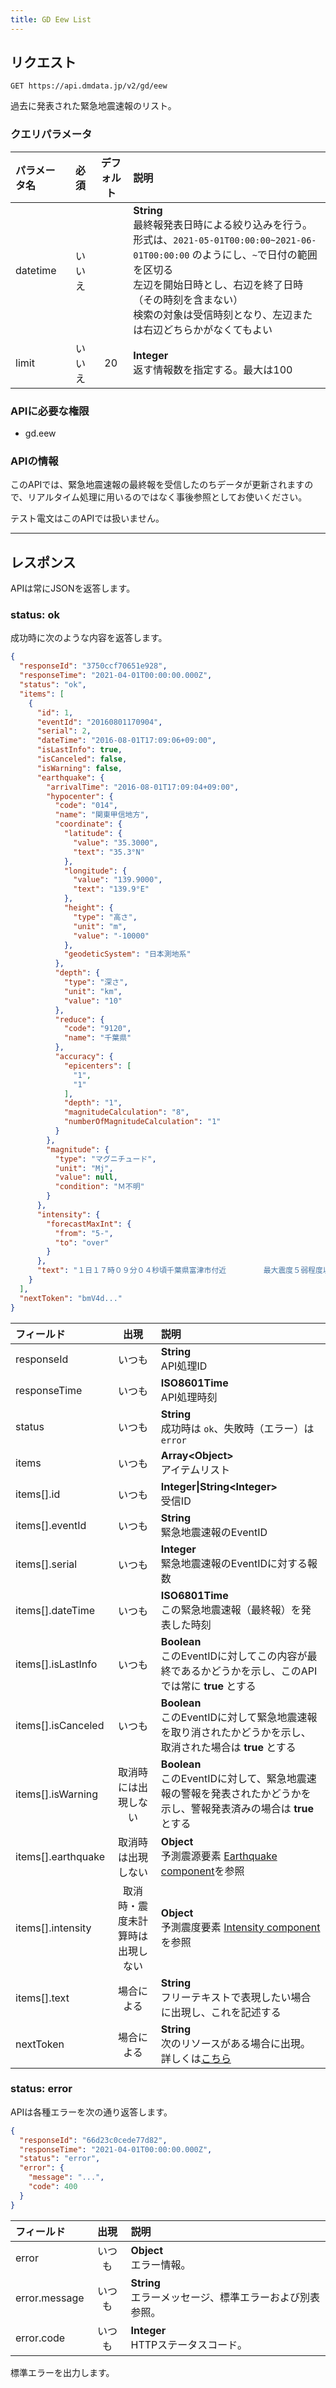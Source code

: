 ```yaml
---
title: GD Eew List
---
```


## リクエスト

`GET https://api.dmdata.jp/v2/gd/eew`

過去に発表された緊急地震速報のリスト。

### クエリパラメータ
| パラメータ名   | 必須  | デフォルト | 説明                                                                                                                                                                                  |
|:---------|:---:|:-----:|:------------------------------------------------------------------------------------------------------------------------------------------------------------------------------------|
| datetime | いいえ |       | **String** <br/> 最終報発表日時による絞り込みを行う。<br/> 形式は、`2021-05-01T00:00:00~2021-06-01T00:00:00` のようにし、`~`で日付の範囲を区切る <br/> 左辺を開始日時とし、右辺を終了日時（その時刻を含まない）<br/> 検索の対象は受信時刻となり、左辺または右辺どちらかがなくてもよい |
| limit    | いいえ |  20   | **Integer** <br/> 返す情報数を指定する。最大は100                                                                                                                                                 |

### APIに必要な権限
* gd.eew

### APIの情報

このAPIでは、緊急地震速報の最終報を受信したのちデータが更新されますので、リアルタイム処理に用いるのではなく事後参照としてお使いください。

テスト電文はこのAPIでは扱いません。

---

## レスポンス
APIは常にJSONを返答します。

### status: ok
成功時に次のような内容を返答します。

```json
{
  "responseId": "3750ccf70651e928",
  "responseTime": "2021-04-01T00:00:00.000Z",
  "status": "ok",
  "items": [
    {
      "id": 1,
      "eventId": "20160801170904",
      "serial": 2,
      "dateTime": "2016-08-01T17:09:06+09:00",
      "isLastInfo": true,
      "isCanceled": false,
      "isWarning": false,
      "earthquake": {
        "arrivalTime": "2016-08-01T17:09:04+09:00",
        "hypocenter": {
          "code": "014",
          "name": "関東甲信地方",
          "coordinate": {
            "latitude": {
              "value": "35.3000",
              "text": "35.3°N"
            },
            "longitude": {
              "value": "139.9000",
              "text": "139.9°E"
            },
            "height": {
              "type": "高さ",
              "unit": "m",
              "value": "-10000"
            },
            "geodeticSystem": "日本測地系"
          },
          "depth": {
            "type": "深さ",
            "unit": "km",
            "value": "10"
          },
          "reduce": {
            "code": "9120",
            "name": "千葉県"
          },
          "accuracy": {
            "epicenters": [
              "1",
              "1"
            ],
            "depth": "1",
            "magnitudeCalculation": "8",
            "numberOfMagnitudeCalculation": "1"
          }
        },
        "magnitude": {
          "type": "マグニチュード",
          "unit": "Mj",
          "value": null,
          "condition": "Ｍ不明"
        }
      },
      "intensity": {
        "forecastMaxInt": {
          "from": "5-",
          "to": "over"
        }
      },
      "text": "１日１７時０９分０４秒頃千葉県富津市付近　　　　　最大震度５弱程度以上と推定"
    }
  ],
  "nextToken": "bmV4d..."
}
```

| フィールド               |        出現        | 説明                                                                                                                        |
|:--------------------|:----------------:|:--------------------------------------------------------------------------------------------------------------------------|
| responseId          |       いつも        | **String** <br/> API処理ID                                                                                                  |
| responseTime        |       いつも        | **ISO8601Time** <br/> API処理時刻                                                                                             |
| status              |       いつも        | **String** <br/> 成功時は `ok`、失敗時（エラー）は `error`                                                                              |
| items               |       いつも        | **Array&lt;Object&gt;** <br/> アイテムリスト                                                                                     |
| items[\].id         |       いつも        | **Integer\|String&lt;Integer&gt;** <br/> 受信ID                                                                             |
| items[\].eventId    |       いつも        | **String** <br/> 緊急地震速報のEventID                                                                                           |
| items[\].serial     |       いつも        | **Integer** <br/> 緊急地震速報のEventIDに対する報数                                                                                    |
| items[\].dateTime   |       いつも        | **ISO6801Time** <br/> この緊急地震速報（最終報）を発表した時刻                                                                                |
| items[\].isLastInfo |       いつも        | **Boolean** <br/> このEventIDに対してこの内容が最終であるかどうかを示し、このAPIでは常に **true** とする                                                   |
| items[\].isCanceled |       いつも        | **Boolean** <br/> このEventIDに対して緊急地震速報を取り消されたかどうかを示し、取消された場合は **true** とする                                                 |
| items[\].isWarning  |    取消時には出現しない    | **Boolean** <br/> このEventIDに対して、緊急地震速報の警報を発表されたかどうかを示し、警報発表済みの場合は **true** とする                                            |
| items[\].earthquake |    取消時は出現しない     | **Object** <br/> 予測震源要素 [Earthquake component](/docs/reference/conversion/json/schema/eew-information.md#7-earthquake)を参照 |
| items[\].intensity  | 取消時・震度未計算時は出現しない | **Object** <br/> 予測震度要素 [Intensity component](/docs/reference/conversion/json/schema/eew-information.md#8-intensity)を参照   |
| items[\].text       |      場合による       | **String** <br/> フリーテキストで表現したい場合に出現し、これを記述する                                                                              |
| nextToken           |      場合による       | **String** <br/> 次のリソースがある場合に出現。詳しくは[こちら](/docs/reference/api/v2#カーソルトークン)                                                |

### status: error
APIは各種エラーを次の通り返答します。

```json
{
  "responseId": "66d23c0cede77d82",
  "responseTime": "2021-04-01T00:00:00.000Z",
  "status": "error",
  "error": {
    "message": "...",
    "code": 400
  }
}
```

| フィールド         | 出現  | 説明                                      |
|:--------------|:---:|:----------------------------------------|
| error         | いつも | **Object** <br/> エラー情報。                 |
| error.message | いつも | **String** <br/> エラーメッセージ、標準エラーおよび別表参照。 |
| error.code    | いつも | **Integer** <br/> HTTPステータスコード。         |

標準エラーを出力します。
